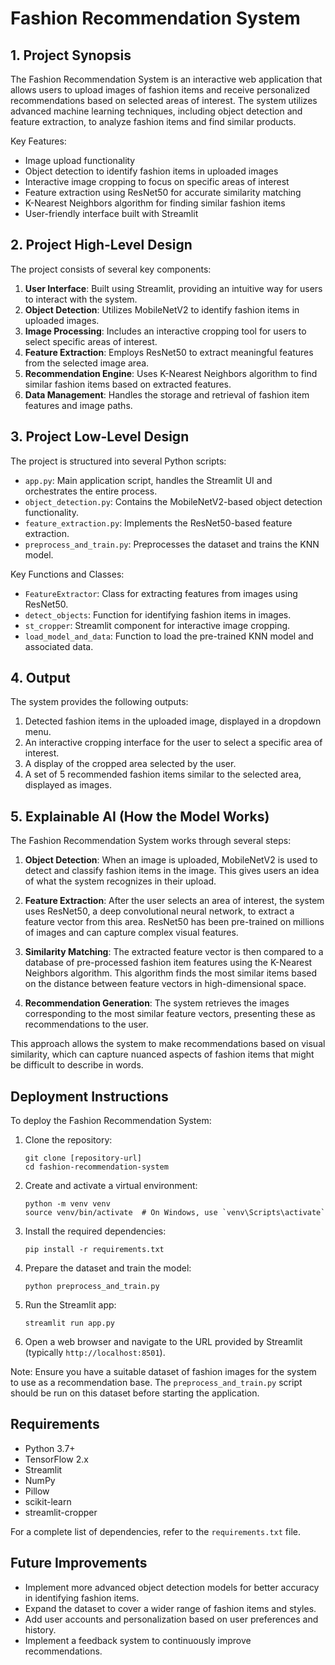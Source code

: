 # Fashion Recommendation System

## 1. Project Synopsis

The Fashion Recommendation System is an interactive web application that allows users to upload images of fashion items and receive personalized recommendations based on selected areas of interest. The system utilizes advanced machine learning techniques, including object detection and feature extraction, to analyze fashion items and find similar products.

Key Features:
- Image upload functionality
- Object detection to identify fashion items in uploaded images
- Interactive image cropping to focus on specific areas of interest
- Feature extraction using ResNet50 for accurate similarity matching
- K-Nearest Neighbors algorithm for finding similar fashion items
- User-friendly interface built with Streamlit

## 2. Project High-Level Design

The project consists of several key components:

1. **User Interface**: Built using Streamlit, providing an intuitive way for users to interact with the system.
2. **Object Detection**: Utilizes MobileNetV2 to identify fashion items in uploaded images.
3. **Image Processing**: Includes an interactive cropping tool for users to select specific areas of interest.
4. **Feature Extraction**: Employs ResNet50 to extract meaningful features from the selected image area.
5. **Recommendation Engine**: Uses K-Nearest Neighbors algorithm to find similar fashion items based on extracted features.
6. **Data Management**: Handles the storage and retrieval of fashion item features and image paths.

## 3. Project Low-Level Design

The project is structured into several Python scripts:

- `app.py`: Main application script, handles the Streamlit UI and orchestrates the entire process.
- `object_detection.py`: Contains the MobileNetV2-based object detection functionality.
- `feature_extraction.py`: Implements the ResNet50-based feature extraction.
- `preprocess_and_train.py`: Preprocesses the dataset and trains the KNN model.

Key Functions and Classes:
- `FeatureExtractor`: Class for extracting features from images using ResNet50.
- `detect_objects`: Function for identifying fashion items in images.
- `st_cropper`: Streamlit component for interactive image cropping.
- `load_model_and_data`: Function to load the pre-trained KNN model and associated data.

## 4. Output

The system provides the following outputs:

1. Detected fashion items in the uploaded image, displayed in a dropdown menu.
2. An interactive cropping interface for the user to select a specific area of interest.
3. A display of the cropped area selected by the user.
4. A set of 5 recommended fashion items similar to the selected area, displayed as images.

## 5. Explainable AI (How the Model Works)

The Fashion Recommendation System works through several steps:

1. **Object Detection**: When an image is uploaded, MobileNetV2 is used to detect and classify fashion items in the image. This gives users an idea of what the system recognizes in their upload.

2. **Feature Extraction**: After the user selects an area of interest, the system uses ResNet50, a deep convolutional neural network, to extract a feature vector from this area. ResNet50 has been pre-trained on millions of images and can capture complex visual features.

3. **Similarity Matching**: The extracted feature vector is then compared to a database of pre-processed fashion item features using the K-Nearest Neighbors algorithm. This algorithm finds the most similar items based on the distance between feature vectors in high-dimensional space.

4. **Recommendation Generation**: The system retrieves the images corresponding to the most similar feature vectors, presenting these as recommendations to the user.

This approach allows the system to make recommendations based on visual similarity, which can capture nuanced aspects of fashion items that might be difficult to describe in words.

## Deployment Instructions

To deploy the Fashion Recommendation System:

1. Clone the repository:
   ```
   git clone [repository-url]
   cd fashion-recommendation-system
   ```

2. Create and activate a virtual environment:
   ```
   python -m venv venv
   source venv/bin/activate  # On Windows, use `venv\Scripts\activate`
   ```

3. Install the required dependencies:
   ```
   pip install -r requirements.txt
   ```

4. Prepare the dataset and train the model:
   ```
   python preprocess_and_train.py
   ```

5. Run the Streamlit app:
   ```
   streamlit run app.py
   ```

6. Open a web browser and navigate to the URL provided by Streamlit (typically `http://localhost:8501`).

Note: Ensure you have a suitable dataset of fashion images for the system to use as a recommendation base. The `preprocess_and_train.py` script should be run on this dataset before starting the application.

## Requirements

- Python 3.7+
- TensorFlow 2.x
- Streamlit
- NumPy
- Pillow
- scikit-learn
- streamlit-cropper

For a complete list of dependencies, refer to the `requirements.txt` file.

## Future Improvements

- Implement more advanced object detection models for better accuracy in identifying fashion items.
- Expand the dataset to cover a wider range of fashion items and styles.
- Add user accounts and personalization based on user preferences and history.
- Implement a feedback system to continuously improve recommendations.